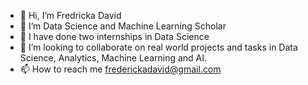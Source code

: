 - 👋 Hi, I’m Fredricka David
- 👀 I’m  Data Science and Machine Learning Scholar
- 🌱 I have done two internships in Data Science
- 💞️ I’m looking to collaborate on real world projects and tasks in Data Science, Analytics, Machine Learning and AI.
- 📫 How to reach me frederickadavid@gmail.com

<!---
Fredricka23/Fredricka23 is a ✨ special ✨ repository because its `README.md` (this file) appears on your GitHub profile.
You can click the Preview link to take a look at your changes.
--->
